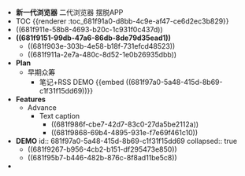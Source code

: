 - **新一代浏览器** 二代浏览器 摆脱APP
- TOC {{renderer :toc_681f91a0-d8bb-4c9e-af47-ce6d2ec3b829}}
- ((681f911e-58b8-4693-b20c-1c931f0c437d))
- **((681f9151-99db-47a6-86db-8de79d35ead1))**
	- ((681f903e-303b-4e58-b18f-731efcd48523))
	- ((681f911a-2e7a-480c-8d52-1e0b26935dbb))
- **Plan**
	- 早期众筹
		- 笔记+RSS DEMO {{embed ((681f97a0-5a48-415d-8b69-c1f31f15dd69))}}
- **Features**
	- Advance
		- Text caption
			- ((681f986f-cbe7-42d7-83c0-27da5be2112a))
			- ((681f9868-69b4-4895-931e-f7e69f461c10))
- **DEMO**
  id:: 681f97a0-5a48-415d-8b69-c1f31f15dd69
  collapsed:: true
	- ((681f9267-b956-4cb2-b151-df295473e850))
	- ((681f95b7-b446-482b-876c-8f8ad11be5c8))
-